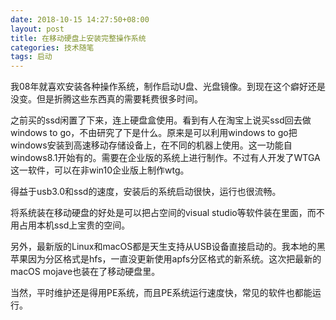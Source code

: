 ```yaml
---
date: 2018-10-15 14:27:50+08:00
layout: post
title: 在移动硬盘上安装完整操作系统
categories: 技术随笔
tags: 启动
---
```


我08年就喜欢安装各种操作系统，制作启动U盘、光盘镜像。到现在这个癖好还是没变。但是折腾这些东西真的需要耗费很多时间。

之前买的ssd闲置了下来，连上硬盘盒使用。看到有人在淘宝上说买ssd回去做windows to go，不由研究了下是什么。原来是可以利用windows to go把windows安装到高速移动存储设备上，在不同的机器上使用。这一功能自windows8.1开始有的。需要在企业版的系统上进行制作。不过有人开发了WTGA这一软件，可以在非win10企业版上制作wtg。

得益于usb3.0和ssd的速度，安装后的系统启动很快，运行也很流畅。

将系统装在移动硬盘的好处是可以把占空间的visual studio等软件装在里面，而不用占用本机ssd上宝贵的空间。

另外，最新版的Linux和macOS都是天生支持从USB设备直接启动的。我本地的黑苹果因为分区格式是hfs，一直没更新使用apfs分区格式的新系统。这次把最新的macOS mojave也装在了移动硬盘里。

当然，平时维护还是得用PE系统，而且PE系统运行速度快，常见的软件也都能运行。


